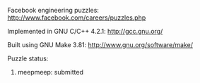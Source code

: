Facebook engineering puzzles: http://www.facebook.com/careers/puzzles.php

Implemented in GNU C/C++ 4.2.1: http://gcc.gnu.org/

Built using GNU Make 3.81: http://www.gnu.org/software/make/

Puzzle status:

  1. meepmeep: submitted
